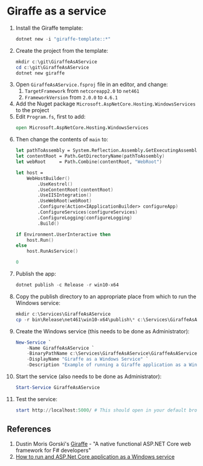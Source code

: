 # Giraffe as a service

1. Install the Giraffe template:
    ```powershell
    dotnet new -i "giraffe-template::*"
    ```
1. Create the project from the template:
    ```powershell
    mkdir c:\git\GiraffeAsAService
    cd c:\git\GiraffeAsAService
    dotnet new giraffe
    ```
1. Open `GiraffeAsAService.fsproj` file in an editor, and change:
    1. `TargetFramework` from `netcoreapp2.0` to `net461`
    1. `FrameworkVersion` from `2.0.0` to `4.6.1`
1. Add the Nuget package `Microsoft.AspNetCore.Hosting.WindowsServices` to the project
1. Edit `Program.fs`, first to add:
    ```fsharp
    open Microsoft.AspNetCore.Hosting.WindowsServices
    ```
1. Then change the contents of `main` to:
    ```fsharp
    let pathToAssembly = System.Reflection.Assembly.GetExecutingAssembly().Location
    let contentRoot = Path.GetDirectoryName(pathToAssembly)
    let webRoot     = Path.Combine(contentRoot, "WebRoot")
    
    let host =
        WebHostBuilder()
            .UseKestrel()
            .UseContentRoot(contentRoot)
            .UseIISIntegration()
            .UseWebRoot(webRoot)
            .Configure(Action<IApplicationBuilder> configureApp)
            .ConfigureServices(configureServices)
            .ConfigureLogging(configureLogging)
            .Build()

    if Environment.UserInteractive then
        host.Run()
    else
        host.RunAsService()
    
    0
    ```
1. Publish the app:
    ```powershell
    dotnet publish -c Release -r win10-x64
    ```
1. Copy the publish directory to an appropriate place from which to run the Windows service:
    ```powershell
    mkdir c:\Services\GiraffeAsAService
    cp -r bin\Release\net461\win10-x64\publish\* c:\Services\GiraffeAsAService
    ```
1. Create the Windows service (this needs to be done as Administrator):
    ```powershell
    New-Service `
        -Name GiraffeAsAService `
        -BinaryPathName c:\Services\GiraffeAsAService\GiraffeAsAService.exe `
        -DisplayName "Giraffe as a Windows Service" `
        -Description "Example of running a Giraffe application as a Windows Service"
1. Start the service (also needs to be done as Administrator):
    ```powershell
    Start-Service GiraffeAsAService
    ```
1. Test the service:
    ```powershell
    start http://localhost:5000/ # This should open in your default browser
    ```

## References

1. Dustin Moris Gorski's [Giraffe](https://github.com/dustinmoris/Giraffe) - 
"A native functional ASP.NET Core web framework for F# developers"
1. [How to run and ASP.Net Core application as a Windows service](https://docs.microsoft.com/en-us/aspnet/core/hosting/windows-service)
